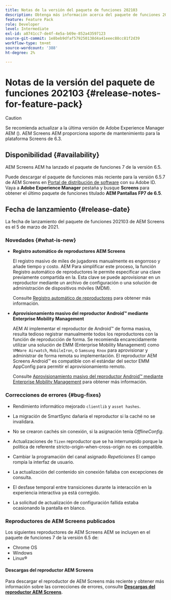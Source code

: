 ```yaml
---
title: Notas de la versión del paquete de funciones 202103
description: Obtenga más información acerca del paquete de funciones 202103 de AEM Screens lanzado el 5 de marzo de 2021.
feature: Feature Pack
role: Developer
level: Intermediate
exl-id: a8741cc7-de4f-4e5a-b69e-852a43597123
source-git-commit: 1e8beb9dfaf579250138d4a41eeec88cc81f2d39
workflow-type: tm+mt
source-wordcount: '388'
ht-degree: 2%

---
```


# Notas de la versión del paquete de funciones 202103 {#release-notes-for-feature-pack}

>[!CAUTION]
>Se recomienda actualizar a la última versión de Adobe Experience Manager AEM (). AEM Screens AEM proporciona soporte de mantenimiento para la plataforma Screens de 6.3.

## Disponibilidad {#availability}

AEM Screens AEM ha lanzado el paquete de funciones 7 de la versión 6.5.

Puede descargar el paquete de funciones más reciente para la versión 6.5.7 de AEM Screens en [Portal de distribución de software](https://experience.adobe.com/#/downloads/content/software-distribution/es/aem.html) con su Adobe ID. Vaya a **Adobe Experience Manager** pestaña y busque **Screens** para obtener el último paquete de funciones titulado **AEM Pantallas FP7 de 6.5**.

## Fecha de lanzamiento {#release-date}

La fecha de lanzamiento del paquete de funciones 202103 de AEM Screens es el 5 de marzo de 2021.

### Novedades {#what-is-new}

* **Registro automático de reproductores AEM Screens**

  El registro masivo de miles de jugadores manualmente es engorroso y añade tiempo y costo. AEM Para simplificar este proceso, la función Registro automático de reproductores le permite especificar una clave previamente compartida en la. Esta clave se puede aprovisionar en un reproductor mediante un archivo de configuración o una solución de administración de dispositivos móviles (MDM).

  Consulte [Registro automático de reproductores](/help/user-guide/auto-registration-players.md) para obtener más información.


* **Aprovisionamiento masivo del reproductor Android™ mediante Enterprise Mobility Management**

  AEM Al implementar el reproductor de Android™ de forma masiva, resulta tedioso registrar manualmente todos los reproductores con la función de reproducción de forma. Se recomienda encarecidamente utilizar una solución de EMM (Enterprise Mobility Management) como `VMWare Airwatch`, `MobileIron`, o `Samsung Knox` para aprovisionar y administrar de forma remota su implementación. El reproductor AEM Screens Android™ es compatible con el estándar del sector EMM AppConfig para permitir el aprovisionamiento remoto.

  Consulte [Aprovisionamiento masivo del reproductor Android™ mediante Enterprise Mobility Management](/help/user-guide/implementing-android-player.md#implementation) para obtener más información.


### Correcciones de errores {#bug-fixes}

* Rendimiento informático mejorado `clientlib` y `asset hashes`.

* La migración de SmartSync dañaría el reproductor si la caché no se invalidara.

* No se crearon cachés sin conexión, si la asignación tenía *OfflineConfig*.

* Actualizaciones de `Tizen` reproductor que se ha interrumpido porque la política de referente stricto-origin-when-cross-origin no es compatible.

* Cambiar la programación del canal asignado *Repeticiones* El campo rompía la interfaz de usuario.

* La actualización del contenido sin conexión fallaba con excepciones de consulta.

* El desfase temporal entre transiciones durante la interacción en la experiencia interactiva ya está corregido.

* La solicitud de actualización de configuración fallida estaba ocasionando la pantalla en blanco.

### Reproductores de AEM Screens publicados

Los siguientes reproductores de AEM Screens AEM se incluyen en el paquete de funciones 7 de la versión 6.5 de:

* Chrome OS
* Windows
* Linux®

#### Descargas del reproductor AEM Screens

Para descargar el reproductor de AEM Screens más reciente y obtener más información sobre las correcciones de errores, consulte **[Descargas del reproductor AEM Screens](https://download.macromedia.com/screens/index.html)**.
